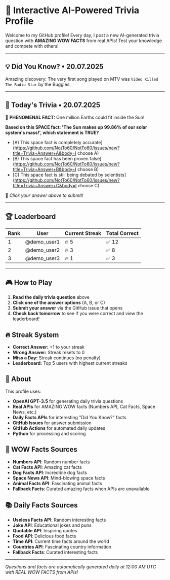 # 🧠 Interactive AI-Powered Trivia Profile

Welcome to my GitHub profile! Every day, I post a new AI-generated trivia question with **AMAZING WOW FACTS** from real APIs! Test your knowledge and compete with others!

---

## 💡 Did You Know? • 20.07.2025

Amazing discovery: The very first song played on MTV was `Video Killed The Radio Star` by the Buggles.

---

## 🎯 Today's Trivia • 20.07.2025

🚀 **PHENOMENAL FACT:** One million Earths could fit inside the Sun!

**Based on this SPACE fact: 'The Sun makes up 99.86% of our solar system's mass!', which statement is TRUE?**

- [A) This space fact is completely accurate](https://github.com/NotTo60/NotTo60/issues/new?title=Trivia+Answer+A&body=I choose A)
- [B) This space fact has been proven false](https://github.com/NotTo60/NotTo60/issues/new?title=Trivia+Answer+B&body=I choose B)
- [C) This space fact is still being debated by scientists](https://github.com/NotTo60/NotTo60/issues/new?title=Trivia+Answer+C&body=I choose C)

📝 *Click your answer above to submit!*

---

## 🏆 Leaderboard

| Rank | User | Current Streak | Total Correct |
|------|------|----------------|---------------|
| 1 | @demo_user1 | 🔥 5 | ✅ 12 |
| 2 | @demo_user2 | 🔥 3 | ✅ 8 |
| 3 | @demo_user3 | 🔥 1 | ✅ 3 |

---


## 🎮 How to Play

1. **Read the daily trivia question** above
2. **Click one of the answer options** (A, B, or C)
3. **Submit your answer** via the GitHub issue that opens
4. **Check back tomorrow** to see if you were correct and view the leaderboard!

## 🔥 Streak System

- **Correct Answer:** +1 to your streak
- **Wrong Answer:** Streak resets to 0
- **Miss a Day:** Streak continues (no penalty)
- **Leaderboard:** Top 5 users with highest current streaks

## 🤖 About

This profile uses:
- **OpenAI GPT-3.5** for generating daily trivia questions
- **Real APIs** for AMAZING WOW facts (Numbers API, Cat Facts, Space News, etc.)
- **Daily Facts APIs** for interesting "Did You Know?" facts
- **GitHub Issues** for answer submission
- **GitHub Actions** for automated daily updates
- **Python** for processing and scoring

## 🌟 WOW Facts Sources

- **Numbers API**: Random number facts
- **Cat Facts API**: Amazing cat facts
- **Dog Facts API**: Incredible dog facts  
- **Space News API**: Mind-blowing space facts
- **Animal Facts API**: Fascinating animal facts
- **Fallback Facts**: Curated amazing facts when APIs are unavailable

## 📚 Daily Facts Sources

- **Useless Facts API**: Random interesting facts
- **Joke API**: Educational jokes and puns
- **Quotable API**: Inspiring quotes
- **Food API**: Delicious food facts
- **Time API**: Current time facts around the world
- **Countries API**: Fascinating country information
- **Fallback Facts**: Curated interesting facts

---

*Questions and facts are automatically generated daily at 12:00 AM UTC with REAL WOW FACTS from APIs!*
